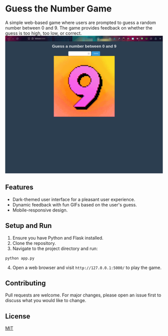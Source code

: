 
# Guess the Number Game

A simple web-based game where users are prompted to guess a random number between 0 and 9. The game provides feedback on whether the guess is too high, too low, or correct.
![higher_lower_flask.png](higher_lower_flask.png)
## Features

- Dark-themed user interface for a pleasant user experience.
- Dynamic feedback with fun GIFs based on the user's guess.
- Mobile-responsive design.

## Setup and Run

1. Ensure you have Python and Flask installed.
2. Clone the repository.
3. Navigate to the project directory and run:

```
python app.py
```

4. Open a web browser and visit `http://127.0.0.1:5000/` to play the game.

## Contributing

Pull requests are welcome. For major changes, please open an issue first to discuss what you would like to change.

## License

[MIT](https://choosealicense.com/licenses/mit/)
